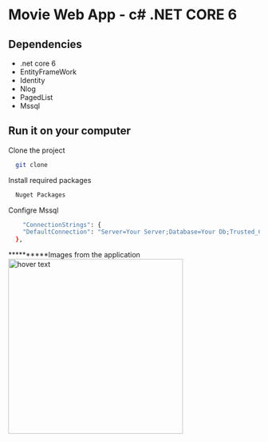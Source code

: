 
# Movie Web App - c# .NET CORE 6 

## Dependencies

- .net core 6
- EntityFrameWork 
- Identity 
- Nlog
- PagedList
- Mssql

## Run it on your computer

Clone the project

```bash
  git clone
```
Install required packages

```bash
  Nuget Packages
```

Configre Mssql

```bash
    "ConnectionStrings": {
    "DefaultConnection": "Server=Your Server;Database=Your Db;Trusted_Connection=True;MultipleActiveResultSets=true"
  },
```
**********Images from the application
 <img src="/MoviesAppCase/blob/master/MoviesAppWeb/wwwroot/ssforapp/1.png" width="350" title="hover text">
